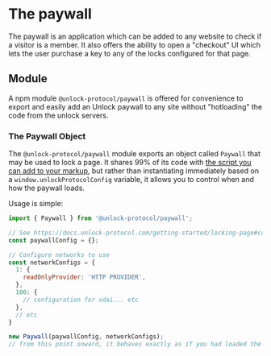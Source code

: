 # The paywall

The paywall is an application which can be added to any website to check if a visitor is a member.
It also offers the ability to open a "checkout" UI which lets the user purchase a key to any of the locks configured for that page.

## Module

A npm module `@unlock-protocol/paywall` is offered for convenience to export and easily add an Unlock paywall to any site without "hotloading" the code from the unlock servers.

### The Paywall Object

The `@unlock-protocol/paywall` module exports an object called `Paywall` that may be used to lock a page. It shares 99% of its code with [the script you can add to your markup](https://docs.unlock-protocol.com/getting-started/locking-page#embedding-the-paywall), but rather than instantiating immediately based on a `window.unlockProtocolConfig` variable, it allows you to control when and how the paywall loads.

Usage is simple:

```javascript
import { Paywall } from '@unlock-protocol/paywall';

// See https://docs.unlock-protocol.com/getting-started/locking-page#configure-the-paywall
const paywallConfig = {};

// Configure networks to use
const networkConfigs = {
  1: {
    readOnlyProvider: 'HTTP PROVIDER',
  },
  100: {
    // configuration for xdai... etc
  },
  // etc
}

new Paywall(paywallConfig, networkConfigs);
// from this point onward, it behaves exactly as if you had loaded the script in the <head> of your page.
```
